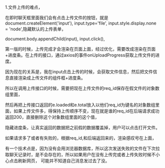 
1.文件上传的难点，

在即时聊天框里面我们会有点击上传文件的按钮，就是document.createElement('input'),
input.type='file',
input.style.display.none = 'node',隐藏默认的上传表单，

document.body.appendChild(input),
input.click(),

第一版的时候，上传完成才会渲染在页面上面，经过优化，需要改成渲染在页面+进度条。在上传的接口，通过axios的事件onUploadProgress获取上传文件的进度。

因为现在的关系是，我在input点击上传的时候，会获取文件信息，然后把文件信息直接渲染成上传文件的组件框+进度条。

所以在调用上传接口的时候，需要把现在上传文件的req_id保存在假文件的对象数组里面，

然后再把上传接口返回的e.loaded和e.total放入以他们req_id为键名的对象数组里面，如果上传文件多，得保持上传顺序不变，现在就是谁的req_id在后端请求成功返回200，直接删除这个对象数组里面的这个值，

隐藏进度条，让真实返回的数据把之前假的数据覆盖掉，用户可以点击打开文件。

如果请求多了或者有失败的，根据req_id,和后端返回来的，渲染感叹号在上面，

有一个技术点是，因为没有会用浏览器数据库，所以这次发送失败的文件在下次拉取聊天记录时，是不会存在的，所以如果用户在没有上传完或者上传失败时候不小心点击刷新网页，
可能并不知道自己消息发过去了没。

